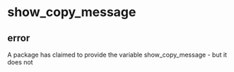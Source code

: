 # show_copy_message
## error
A package has claimed to provide the variable show_copy_message - but it does not